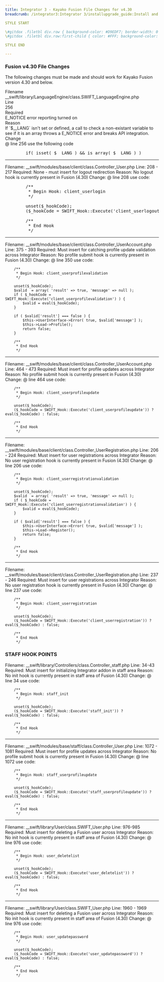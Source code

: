 ```yaml
---
title: Integrator 3 - Kayako Fusion File Changes for v4.30
breadcrumb: /integrator3:Integrator 3/installupgrade_guide:Install and Upgrade Guide/fusionfilechanges:4.30

STYLE START

\#gitdox .filetbl div.row { background-color: #D9EDF7; border-width: 0 1px 1px 1px; border-color: #075676; border-style: solid; }
\#gitdox .filetbl div.row:first-child { color: #FFF; background-color: #075676; }

STYLE END

---
```



### Fusion v4.30 File Changes

The following changes must be made and should work for Kayako Fusion version 4.30 and below.

<div class="container filetbl">
<div class="row"><div class="col-md-2 text-right">
Filename
</div><div class="col-md-10">
__swift/library/LanguageEngine/class.SWIFT_LanguageEngine.php
</div></div>
<div class="row"><div class="col-md-2 text-right">
Line
</div><div class="col-md-10">
256
</div></div>
<div class="row"><div class="col-md-2 text-right">
Required
</div><div class="col-md-10">
E_NOTICE error reporting turned on
</div></div>
<div class="row"><div class="col-md-2 text-right">
Reason
</div><div class="col-md-10">
If `$__LANG` isn't set or defined, a call to check a non-existant variable to see if it is an array throws a E_NOTICE error and breaks API integration.
</div></div>
<div class="row"><div class="col-md-2 text-right">
Change
</div><div class="col-md-10">
@ line 256 use the following code
</div></div>
</div>

<pre>
		if( isset( $__LANG ) && is_array( $__LANG ) )
</pre>


---

Filename:	__swift/modules/base/client/class.Controller_User.php
Line:		208 - 217
Required:	None - must insert for logout redirection
Reason:		No logout hook is currently present in Fusion (4.30)
Change:		@ line 208 use code:
<pre>
		/**
		 * Begin Hook: client_userlogin
		 */

		unset($_hookCode);
		($_hookCode = SWIFT_Hook::Execute('client_userlogout')) ? eval($_hookCode) : false;

		/**
		 * End Hook
		 */
</pre>

---

Filename:	__swift/modules/base/client/class.Controller_UserAccount.php
Line:		375 - 393
Required:	Must insert for catching profile update validation across Integrator
Reason:		No profile submit hook is currently present in Fusion (4.30)
Change:		@ line 350 use code:

		/**
		 * Begin Hook: client_userprofilevalidation
		 */

		unset($_hookCode);
		$valid	= array( 'result' => true, 'message' => null );
		if ( $_hookCode = SWIFT_Hook::Execute('client_userprofilevalidation') ) {
			$valid = eval($_hookCode);
		}
		
		if ( $valid['result'] === false ) {
			$this->UserInterface->Error( true, $valid['message'] );
			$this->Load->Profile();
			return false;
		}
		
		/**
		 * End Hook
		 */
		 
---

Filename:	__swift/modules/base/client/class.Controller_UserAccount.php
Line:		464 - 473
Required:	Must insert for profile updates across Integrator
Reason:		No profile submit hook is currently present in Fusion (4.30)
Change:		@ line 464 use code:

		/**
		 * Begin Hook: client_userprofileupdate
		 */

		unset($_hookCode);
		($_hookCode = SWIFT_Hook::Execute('client_userprofileupdate')) ? eval($_hookCode) : false;

		/**
		 * End Hook
		 */

---

Filename:	__swift/modules/base/client/class.Controller_UserRegistration.php
Line:		206 - 224
Required:	Must insert for user registrations across Integrator
Reason:		No user registration hook is currently present in Fusion (4.30)
Change:		@ line 206 use code:

		/**
		 * Begin Hook: client_userregistrationvalidation
		 */

		unset($_hookCode);
		$valid	= array( 'result' => true, 'message' => null );
		if ( $_hookCode = SWIFT_Hook::Execute('client_userregistrationvalidation') ) {
			$valid = eval($_hookCode);
		}
		
		if ( $valid['result'] === false ) {
			$this->UserInterface->Error( true, $valid['message'] );
			$this->Load->Register();
			return false;
		}
		
		/**
		 * End Hook
		 */

---

Filename:	__swift/modules/base/client/class.Controller_UserRegistration.php
Line:		237 - 246
Required:	Must insert for user registrations across Integrator
Reason:		No user registration hook is currently present in Fusion (4.30)
Change:		@ line 237 use code:

		/**
		 * Begin Hook: client_userregistration
		 */

		unset($_hookCode);
		($_hookCode = SWIFT_Hook::Execute('client_userregistration')) ? eval($_hookCode) : false;

		/**
		 * End Hook
		 */

### STAFF HOOK POINTS

Filename:	__swift/library/Controllers/class.Controller_staff.php
Line:		34-43
Required:	Must insert for initializing Integrator addon in staff area
Reason:		No init hook is currently present in staff area of Fusion (4.30)
Change:		@ line 34 use code:

		/**
		 * Begin Hook: staff_init
		 */

		unset($_hookCode);
		($_hookCode = SWIFT_Hook::Execute('staff_init')) ? eval($_hookCode) : false;

		/**
		 * End Hook
		 */

---

Filename:	__swift/modules/base/staff/class.Controller_User.php
Line:		1072 - 1081
Required:	Must insert for profile updates across Integrator
Reason:		No profile submit hook is currently present in Fusion (4.30)
Change:		@ line 1072 use code:

		/**
		 * Begin Hook: staff_userprofileupdate
		 */

		unset($_hookCode);
		($_hookCode = SWIFT_Hook::Execute('staff_userprofileupdate')) ? eval($_hookCode) : false;

		/**
		 * End Hook
		 */

---

Filename:	__swift/library/User/class.SWIFT_User.php
Line:		976-985
Required:	Must insert for deleting a Fusion user across Integrator
Reason:		No init hook is currently present in staff area of Fusion (4.30)
Change:		@ line 976 use code:

		/**
		 * Begin Hook: user_deletelist
		 */

		unset($_hookCode);
		($_hookCode = SWIFT_Hook::Execute('user_deletelist')) ? eval($_hookCode) : false;

		/**
		 * End Hook
		 */
		 
---

Filename:	__swift/library/User/class.SWIFT_User.php
Line:		1960 - 1969
Required:	Must insert for deleting a Fusion user across Integrator
Reason:		No init hook is currently present in staff area of Fusion (4.30)
Change:		@ line 976 use code:

		/**
		 * Begin Hook: user_updatepassword
		 */

		unset($_hookCode);
		($_hookCode = SWIFT_Hook::Execute('user_updatepassword')) ? eval($_hookCode) : false;

		/**
		 * End Hook
		 */